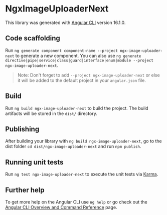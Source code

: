 # NgxImageUploaderNext

This library was generated with [Angular CLI](https://github.com/angular/angular-cli) version 16.1.0.

## Code scaffolding

Run `ng generate component component-name --project ngx-image-uploader-next` to generate a new component. You can also use `ng generate directive|pipe|service|class|guard|interface|enum|module --project ngx-image-uploader-next`.
> Note: Don't forget to add `--project ngx-image-uploader-next` or else it will be added to the default project in your `angular.json` file. 

## Build

Run `ng build ngx-image-uploader-next` to build the project. The build artifacts will be stored in the `dist/` directory.

## Publishing

After building your library with `ng build ngx-image-uploader-next`, go to the dist folder `cd dist/ngx-image-uploader-next` and run `npm publish`.

## Running unit tests

Run `ng test ngx-image-uploader-next` to execute the unit tests via [Karma](https://karma-runner.github.io).

## Further help

To get more help on the Angular CLI use `ng help` or go check out the [Angular CLI Overview and Command Reference](https://angular.io/cli) page.
